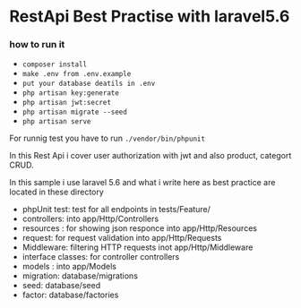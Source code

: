 # RestApi Best Practise with laravel5.6
### how to run it
 -  ```composer install```
 -  ``` make .env from .env.example ```
 -  ``` put your database deatils in .env ```
 -  ``` php artisan key:generate ```
 -  ``` php artisan jwt:secret ```
 -  ``` php artisan migrate --seed ```
 -  ``` php artisan serve ```

For runnig test you have to run 
``` ./vendor/bin/phpunit ```


In this Rest Api i cover user authorization with jwt and also product, categort CRUD.

In this sample i use laravel 5.6 and what i write here as best practice are located in these directory
 - phpUnit test: test for all endpoints in tests/Feature/
 - controllers: into app/Http/Controllers
 - resources : for showing json responce into app/Http/Resources
 - request:  for request validation into app/Http/Requests
 - Middleware: filtering HTTP requests inot app/Http/Middleware
 - interface classes: for controller controllers 
 - models : into app/Models
 - migration: database/migrations
 - seed: database/seed
 - factor: database/factories
